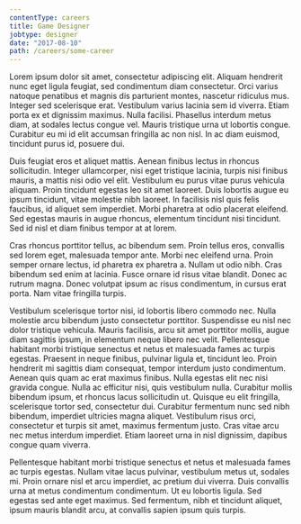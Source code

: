 ```yaml
---
contentType: careers
title: Game Designer
jobtype: designer
date: "2017-08-10"
path: /careers/some-career
---
```


Lorem ipsum dolor sit amet, consectetur adipiscing elit. Aliquam hendrerit nunc eget ligula feugiat, sed condimentum diam consectetur. Orci varius natoque penatibus et magnis dis parturient montes, nascetur ridiculus mus. Integer sed scelerisque erat. Vestibulum varius lacinia sem id viverra. Etiam porta ex et dignissim maximus. Nulla facilisi. Phasellus interdum metus diam, at sodales lectus congue vel. Mauris tristique urna ut lobortis congue. Curabitur eu mi id elit accumsan fringilla ac non nisl. In ac diam euismod, tincidunt purus id, posuere dui.

Duis feugiat eros et aliquet mattis. Aenean finibus lectus in rhoncus sollicitudin. Integer ullamcorper, nisi eget tristique lacinia, turpis nisi finibus mauris, a mattis nisi odio vel elit. Vestibulum eu purus vitae purus vehicula aliquam. Proin tincidunt egestas leo sit amet laoreet. Duis lobortis augue eu ipsum tincidunt, vitae molestie nibh laoreet. In facilisis nisl quis felis faucibus, id aliquet sem imperdiet. Morbi pharetra at odio placerat eleifend. Sed egestas mauris in augue rhoncus, elementum tincidunt nisi tincidunt. Sed id nisl et diam finibus tempor at at lorem.

Cras rhoncus porttitor tellus, ac bibendum sem. Proin tellus eros, convallis sed lorem eget, malesuada tempor ante. Morbi nec eleifend urna. Proin semper ornare lectus, id pharetra ex pharetra a. Nullam ut odio nibh. Cras bibendum sed enim at lacinia. Fusce ornare id risus vitae blandit. Donec ac rutrum magna. Donec volutpat ipsum ac risus condimentum, in cursus erat porta. Nam vitae fringilla turpis.

Vestibulum scelerisque tortor nisi, id lobortis libero commodo nec. Nulla molestie arcu bibendum justo consectetur porttitor. Suspendisse eu nisl nec dolor tristique vehicula. Mauris facilisis, arcu sit amet porttitor mollis, augue diam sagittis ipsum, in elementum neque libero nec velit. Pellentesque habitant morbi tristique senectus et netus et malesuada fames ac turpis egestas. Praesent in neque finibus, pulvinar ligula et, tincidunt leo. Proin hendrerit mi sagittis diam consequat, tempor interdum justo condimentum. Aenean quis quam ac erat maximus finibus. Nulla egestas elit nec nisi gravida congue. Nulla ac efficitur nisi, quis vestibulum nulla. Curabitur mollis bibendum ipsum, et rhoncus lacus sollicitudin ut. Quisque eu elit fringilla, scelerisque tortor sed, consectetur dui. Curabitur fermentum nunc sed nibh bibendum, imperdiet ultricies magna aliquet. Vestibulum risus orci, consectetur et turpis sit amet, maximus fermentum justo. Cras vitae arcu nec metus interdum imperdiet. Etiam laoreet urna in nisl dignissim, dapibus congue quam viverra.

Pellentesque habitant morbi tristique senectus et netus et malesuada fames ac turpis egestas. Nullam vitae lacus pulvinar, vestibulum metus ut, sodales mi. Proin ornare nisl et arcu imperdiet, ac pretium dui viverra. Duis convallis urna at metus condimentum condimentum. Ut eu lobortis ligula. Sed egestas sed ante eget maximus. Sed fermentum, nibh et tincidunt aliquet, ipsum mauris blandit arcu, at convallis sapien ipsum quis turpis.

